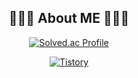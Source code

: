 <div align="center">

## 🧑🏻‍💻 About ME 🧑🏻‍💻
  

[![Solved.ac Profile](http://mazassumnida.wtf/api/v2/generate_badge?boj=bjh3311)](https://solved.ac/bjh3311/)



<a href="https://red-tiger.tistory.com/"><img alt="Tistory" src ="https://img.shields.io/badge/Tistory-20C997.svg?&style=for-the-badge&logo=Blogger&logoColor=white"/></a>
</div>
